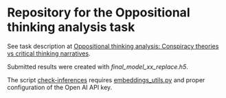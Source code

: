 # Repository for the Oppositional thinking analysis task
See task description at [Oppositional thinking analysis: Conspiracy theories vs critical thinking narratives](https://pan.webis.de/clef24/pan24-web/oppositional-thinking-analysis.html).

Submitted results were created with _final_model_xx_replace.h5_. 

The script [check-inferences](https://github.com/jgromero/pan2024-oppositional-subtask1/blob/6cae26248519b00e5209a4532ab52beffa6f7371/check-inferences.py) requires [embeddings_utils.py](https://github.com/openai/openai-python/blob/release-v0.28.0/openai/embeddings_utils.py) and proper configuration of the Open AI API key.

